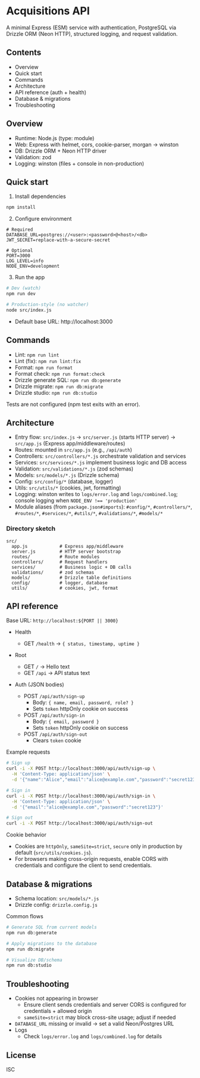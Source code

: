 # Acquisitions API

A minimal Express (ESM) service with authentication, PostgreSQL via Drizzle ORM (Neon HTTP), structured logging, and request validation.

## Contents
- Overview
- Quick start
- Commands
- Architecture
- API reference (auth + health)
- Database & migrations
- Troubleshooting

## Overview
- Runtime: Node.js (type: module)
- Web: Express with helmet, cors, cookie-parser, morgan → winston
- DB: Drizzle ORM + Neon HTTP driver
- Validation: zod
- Logging: winston (files + console in non-production)

## Quick start
1) Install dependencies

```bash path=null start=null
npm install
```

2) Configure environment

```dotenv path=null start=null
# Required
DATABASE_URL=postgres://<user>:<password>@<host>/<db>
JWT_SECRET=replace-with-a-secure-secret

# Optional
PORT=3000
LOG_LEVEL=info
NODE_ENV=development
```

3) Run the app

```bash path=null start=null
# Dev (watch)
npm run dev

# Production-style (no watcher)
node src/index.js
```

- Default base URL: http://localhost:3000

## Commands
- Lint: `npm run lint`
- Lint (fix): `npm run lint:fix`
- Format: `npm run format`
- Format check: `npm run format:check`
- Drizzle generate SQL: `npm run db:generate`
- Drizzle migrate: `npm run db:migrate`
- Drizzle studio: `npm run db:studio`

Tests are not configured (npm test exits with an error).

## Architecture
- Entry flow: `src/index.js` → `src/server.js` (starts HTTP server) → `src/app.js` (Express app/middleware/routes)
- Routes: mounted in `src/app.js` (e.g., `/api/auth`)
- Controllers: `src/controllers/*.js` orchestrate validation and services
- Services: `src/services/*.js` implement business logic and DB access
- Validation: `src/validations/*.js` (zod schemas)
- Models: `src/models/*.js` (Drizzle schema)
- Config: `src/config/*` (database, logger)
- Utils: `src/utils/*` (cookies, jwt, formatting)
- Logging: winston writes to `logs/error.log` and `logs/combined.log`; console logging when `NODE_ENV !== 'production'`
- Module aliases (from `package.json#imports`): `#config/*`, `#controllers/*`, `#routes/*`, `#services/*`, `#utils/*`, `#validations/*`, `#models/*`

### Directory sketch
```text path=null start=null
src/
  app.js            # Express app/middleware
  server.js         # HTTP server bootstrap
  routes/           # Route modules
  controllers/      # Request handlers
  services/         # Business logic + DB calls
  validations/      # zod schemas
  models/           # Drizzle table definitions
  config/           # logger, database
  utils/            # cookies, jwt, format
```

## API reference
Base URL: `http://localhost:${PORT || 3000}`

- Health
  - GET `/health` → `{ status, timestamp, uptime }`

- Root
  - GET `/` → Hello text
  - GET `/api` → API status text

- Auth (JSON bodies)
  - POST `/api/auth/sign-up`
    - Body: `{ name, email, password, role? }`
    - Sets `token` httpOnly cookie on success
  - POST `/api/auth/sign-in`
    - Body: `{ email, password }`
    - Sets `token` httpOnly cookie on success
  - POST `/api/auth/sign-out`
    - Clears `token` cookie

Example requests

```bash path=null start=null
# Sign up
curl -i -X POST http://localhost:3000/api/auth/sign-up \
  -H 'Content-Type: application/json' \
  -d '{"name":"Alice","email":"alice@example.com","password":"secret123"}'

# Sign in
curl -i -X POST http://localhost:3000/api/auth/sign-in \
  -H 'Content-Type: application/json' \
  -d '{"email":"alice@example.com","password":"secret123"}'

# Sign out
curl -i -X POST http://localhost:3000/api/auth/sign-out
```

Cookie behavior
- Cookies are `httpOnly`, `sameSite=strict`, `secure` only in production by default (`src/utils/cookies.js`).
- For browsers making cross-origin requests, enable CORS with credentials and configure the client to send credentials.

## Database & migrations
- Schema location: `src/models/*.js`
- Drizzle config: `drizzle.config.js`

Common flows
```bash path=null start=null
# Generate SQL from current models
npm run db:generate

# Apply migrations to the database
npm run db:migrate

# Visualize DB/schema
npm run db:studio
```

## Troubleshooting
- Cookies not appearing in browser
  - Ensure client sends credentials and server CORS is configured for credentials + allowed origin
  - `sameSite=strict` may block cross-site usage; adjust if needed
- `DATABASE_URL` missing or invalid → set a valid Neon/Postgres URL
- Logs
  - Check `logs/error.log` and `logs/combined.log` for details

## License
ISC
